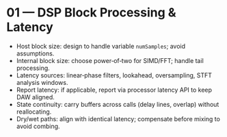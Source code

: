 # 01 — DSP Block Processing & Latency

- Host block size: design to handle variable `numSamples`; avoid assumptions.
- Internal block size: choose power‑of‑two for SIMD/FFT; handle tail processing.
- Latency sources: linear‑phase filters, lookahead, oversampling, STFT analysis windows.
- Report latency: if applicable, report via processor latency API to keep DAW aligned.
- State continuity: carry buffers across calls (delay lines, overlap) without reallocating.
- Dry/wet paths: align with identical latency; compensate before mixing to avoid combing.


